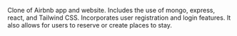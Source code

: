 Clone of Airbnb app and website. Includes the use of mongo, express, react, and Tailwind CSS. Incorporates user registration and login features. It also allows for users to reserve or create places to stay.